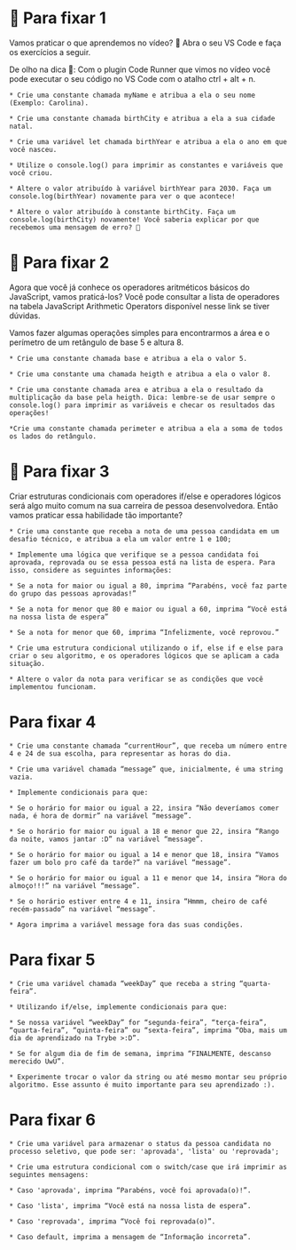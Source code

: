 # 🚀 Para fixar 1
Vamos praticar o que aprendemos no vídeo? 💪 Abra o seu VS Code e faça os exercícios a seguir.

De olho na dica 👀: Com o plugin Code Runner que vimos no vídeo você pode executar o seu código no VS Code com o atalho ctrl + alt + n.

`* Crie uma constante chamada myName e atribua a ela o seu nome (Exemplo: Carolina).`

`* Crie uma constante chamada birthCity e atribua a ela a sua cidade natal.`

`* Crie uma variável let chamada birthYear e atribua a ela o ano em que você nasceu.`

`* Utilize o console.log() para imprimir as constantes e variáveis que você criou.`

`* Altere o valor atribuído à variável birthYear para 2030. Faça um console.log(birthYear) novamente para ver o que acontece!`

`* Altere o valor atribuído à constante birthCity. Faça um console.log(birthCity) novamente! Você saberia explicar por que recebemos uma mensagem de erro? 🤔`

# 🚀 Para fixar 2
Agora que você já conhece os operadores aritméticos básicos do JavaScript, vamos praticá-los? Você pode consultar a lista de operadores na tabela JavaScript Arithmetic Operators disponível nesse link se tiver dúvidas.

Vamos fazer algumas operações simples para encontrarmos a área e o perímetro de um retângulo de base 5 e altura 8.

`* Crie uma constante chamada base e atribua a ela o valor 5.`

`* Crie uma constante uma chamada heigth e atribua a ela o valor 8.`

`* Crie uma constante chamada area e atribua a ela o resultado da multiplicação da base pela heigth. Dica: lembre-se de usar sempre o console.log() para imprimir as variáveis e checar os resultados das operações!`

`*Crie uma constante chamada perimeter e atribua a ela a soma de todos os lados do retângulo.`

# 🚀 Para fixar 3

Criar estruturas condicionais com operadores if/else e operadores lógicos será algo muito comum na sua carreira de pessoa desenvolvedora. Então vamos praticar essa habilidade tão importante?

`* Crie uma constante que receba a nota de uma pessoa candidata em um desafio técnico, e atribua a ela um valor entre 1 e 100;`

`* Implemente uma lógica que verifique se a pessoa candidata foi aprovada, reprovada ou se essa pessoa está na lista de espera. Para isso, considere as seguintes informações:`

`* Se a nota for maior ou igual a 80, imprima “Parabéns, você faz parte do grupo das pessoas aprovadas!”`

`* Se a nota for menor que 80 e maior ou igual a 60, imprima “Você está na nossa lista de espera”`

`* Se a nota for menor que 60, imprima “Infelizmente, você reprovou.”`

`* Crie uma estrutura condicional utilizando o if, else if e else para criar o seu algoritmo, e os operadores lógicos que se aplicam a cada situação.`

`* Altere o valor da nota para verificar se as condições que você implementou funcionam.`

# Para fixar 4

`* Crie uma constante chamada “currentHour”, que receba um número entre 4 e 24 de sua escolha, para representar as horas do dia.`

`* Crie uma variável chamada “message” que, inicialmente, é uma string vazia.`

`* Implemente condicionais para que:`

`* Se o horário for maior ou igual a 22, insira “Não deveríamos comer nada, é hora de dormir” na variável “message”.`

`* Se o horário for maior ou igual a 18 e menor que 22, insira “Rango da noite, vamos jantar :D” na variável “message”.`

`* Se o horário for maior ou igual a 14 e menor que 18, insira “Vamos fazer um bolo pro café da tarde?” na variável “message”.`

`* Se o horário for maior ou igual a 11 e menor que 14, insira “Hora do almoço!!!” na variável “message”.`

`* Se o horário estiver entre 4 e 11, insira “Hmmm, cheiro de café recém-passado” na variável “message”.`

`* Agora imprima a variável message fora das suas condições.`

# Para fixar 5

`* Crie uma variável chamada “weekDay” que receba a string “quarta-feira”.`

`* Utilizando if/else, implemente condicionais para que:`

`* Se nossa variável “weekDay” for “segunda-feira”, “terça-feira”, “quarta-feira”, “quinta-feira” ou “sexta-feira”, imprima “Oba, mais um dia de aprendizado na Trybe >:D”.`

`* Se for algum dia de fim de semana, imprima “FINALMENTE, descanso merecido UwU”.`

`* Experimente trocar o valor da string ou até mesmo montar seu próprio algoritmo. Esse assunto é muito importante para seu aprendizado :).`

# Para fixar 6

`* Crie uma variável para armazenar o status da pessoa candidata no processo seletivo, que pode ser: 'aprovada', 'lista' ou 'reprovada';`

`* Crie uma estrutura condicional com o switch/case que irá imprimir as seguintes mensagens:`

`* Caso 'aprovada', imprima “Parabéns, você foi aprovada(o)!”.`

`* Caso 'lista', imprima “Você está na nossa lista de espera”.`

`* Caso 'reprovada', imprima “Você foi reprovada(o)”.`

`* Caso default, imprima a mensagem de “Informação incorreta”.`

#